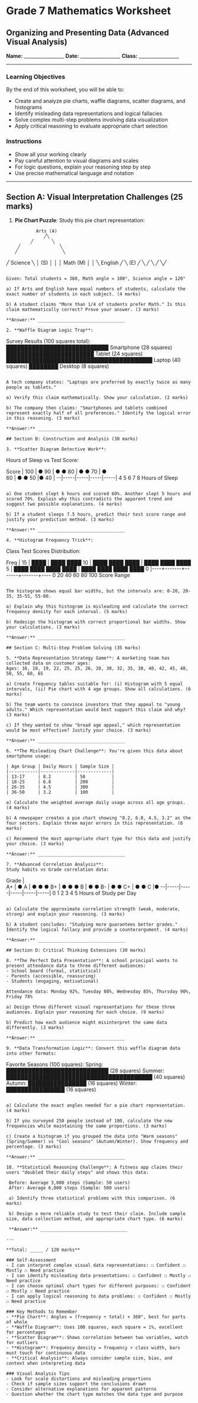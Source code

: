# Grade 7 Mathematics Worksheet
## Organizing and Presenting Data (Advanced Visual Analysis)

**Name:** _________________ **Date:** _________________ **Class:** _________________

---

### Learning Objectives
By the end of this worksheet, you will be able to:
- Create and analyze pie charts, waffle diagrams, scatter diagrams, and histograms
- Identify misleading data representations and logical fallacies
- Solve complex multi-step problems involving data visualization
- Apply critical reasoning to evaluate appropriate chart selection

### Instructions
- Show all your working clearly
- Pay careful attention to visual diagrams and scales
- For logic questions, explain your reasoning step by step
- Use precise mathematical language and notation

---

## Section A: Visual Interpretation Challenges (25 marks)

1. **Pie Chart Puzzle**: Study this pie chart representation:
   ```
           Arts (A)
              ╱╲
         ╱       ╲
    ╱               ╲
   ╱                 ╲
  ╱     Science       ╲
 │        (S)          │
 │                     │ Math (M)
 │                     │
  ╲    English        ╱
   ╲     (E)         ╱
    ╲               ╱
         ╲       ╱
              ╲╱
   ```
   
   Given: Total students = 360, Math angle = 100°, Science angle = 120°
   
   a) If Arts and English have equal numbers of students, calculate the exact number of students in each subject. (4 marks)
   
   b) A student claims "More than 1/4 of students prefer Math." Is this claim mathematically correct? Prove your answer. (3 marks)
   
   **Answer:** _________________________________

2. **Waffle Diagram Logic Trap**: 
   ```
   Survey Results (100 squares total):
   ████████████████████████████ Smartphone (28 squares)
   ████████████████████████     Tablet (24 squares)  
   ████████████████████████████████████████ Laptop (40 squares)
   ████████                     Desktop (8 squares)
   ```
   
   A tech company states: "Laptops are preferred by exactly twice as many people as tablets."
   
   a) Verify this claim mathematically. Show your calculation. (2 marks)
   
   b) The company then claims: "Smartphones and tablets combined represent exactly half of all preferences." Identify the logical error in this reasoning. (3 marks)
   
   **Answer:** _________________________________

## Section B: Construction and Analysis (30 marks)

3. **Scatter Diagram Detective Work**: 
   ```
   Hours of Sleep vs Test Score:
   
   Score |
   100   |                    ●
    90   |              ●         ●
    80   |         ●         ●
    70   |    ●              
    60   |  ●    ●
    50   |●
    40   |
        --|-----|-----|-----|-----|
         4     5     6     7     8
                Hours of Sleep
   ```
   
   a) One student slept 6 hours and scored 60%. Another slept 5 hours and scored 70%. Explain why this contradicts the apparent trend and suggest two possible explanations. (4 marks)
   
   b) If a student sleeps 7.5 hours, predict their test score range and justify your prediction method. (3 marks)
   
   **Answer:** _________________________________

4. **Histogram Frequency Trick**: 
   ```
   Class Test Scores Distribution:
   
   Freq |
    15  |    ████
        |    ████    ████
    10  |    ████    ████    ████
        |    ████    ████    ████
     5  |    ████    ████    ████    ████
        |    ████    ████    ████    ████
     0  |----+-------+-------+-------+----
        0   20      40      60      80   100
                    Score Range
   ```
   
   The histogram shows equal bar widths, but the intervals are: 0-20, 20-35, 35-55, 55-80.
   
   a) Explain why this histogram is misleading and calculate the correct frequency density for each interval. (5 marks)
   
   b) Redesign the histogram with correct proportional bar widths. Show your calculations. (3 marks)
   
   **Answer:** _________________________________

## Section C: Multi-Step Problem Solving (35 marks)

5. **Data Representation Strategy Game**: A marketing team has collected data on customer ages:
   Ages: 16, 18, 19, 22, 25, 25, 26, 28, 30, 32, 35, 38, 40, 42, 45, 48, 50, 55, 60, 65
   
   a) Create frequency tables suitable for: (i) Histogram with 5 equal intervals, (ii) Pie chart with 4 age groups. Show all calculations. (6 marks)
   
   b) The team wants to convince investors that they appeal to "young adults." Which representation would best support this claim and why? (3 marks)
   
   c) If they wanted to show "broad age appeal," which representation would be most effective? Justify your choice. (3 marks)
   
   **Answer:** _________________________________

6. **The Misleading Chart Challenge**: You're given this data about smartphone usage:
   
   | Age Group | Daily Hours | Sample Size |
   |-----------|-------------|-------------|
   | 13-17     | 8.2         | 50          |
   | 18-25     | 6.8         | 200         |
   | 26-35     | 4.5         | 300         |
   | 36-50     | 3.2         | 100         |
   
   a) Calculate the weighted average daily usage across all age groups. (4 marks)
   
   b) A newspaper creates a pie chart showing "8.2, 6.8, 4.5, 3.2" as the four sectors. Explain three major errors in this representation. (6 marks)
   
   c) Recommend the most appropriate chart type for this data and justify your choice. (3 marks)
   
   **Answer:** _________________________________

7. **Advanced Correlation Analysis**: 
   Study habits vs Grade correlation data:
   ```
   Grade |     
   A+    |                        ●
   A     |                  ●  ●     ●
   B+    |            ●  ●        ●
   B     |         ●           ●
   B-    |      ●        ●
   C+    |   ●     ●
   C     |●
       --|-----|-----|-----|-----|-----|
        0     1     2     3     4     5
              Hours of Study per Day
   ```
   
   a) Calculate the approximate correlation strength (weak, moderate, strong) and explain your reasoning. (3 marks)
   
   b) A student concludes: "Studying more guarantees better grades." Identify the logical fallacy and provide a counterargument. (4 marks)
   
   **Answer:** _________________________________

## Section D: Critical Thinking Extensions (30 marks)

8. **The Perfect Data Presentation**: A school principal wants to present attendance data to three different audiences:
   - School board (formal, statistical)
   - Parents (accessible, reassuring) 
   - Students (engaging, motivational)
   
   Attendance data: Monday 92%, Tuesday 88%, Wednesday 85%, Thursday 90%, Friday 78%
   
   a) Design three different visual representations for these three audiences. Explain your reasoning for each choice. (9 marks)
   
   b) Predict how each audience might misinterpret the same data differently. (3 marks)
   
   **Answer:** _________________________________

9. **Data Transformation Logic**: Convert this waffle diagram data into other formats:
   ```
   Favorite Seasons (100 squares):
   Spring: ████████████████████████████ (28 squares)
   Summer: ████████████████████████████████████████ (40 squares)  
   Autumn: ████████████████ (16 squares)
   Winter: ████████████████ (16 squares)
   ```
   
   a) Calculate the exact angles needed for a pie chart representation. (4 marks)
   
   b) If you surveyed 250 people instead of 100, calculate the new frequencies while maintaining the same proportions. (3 marks)
   
   c) Create a histogram if you grouped the data into "Warm seasons" (Spring/Summer) vs "Cool seasons" (Autumn/Winter). Show frequency and percentage. (3 marks)
   
   **Answer:** _________________________________

10. **Statistical Reasoning Challenge**: A fitness app claims their users "doubled their daily steps" and shows this data:
    
    Before: Average 3,000 steps (Sample: 50 users)
    After: Average 6,000 steps (Sample: 500 users)
    
    a) Identify three statistical problems with this comparison. (6 marks)
    
    b) Design a more reliable study to test their claim. Include sample size, data collection method, and appropriate chart type. (6 marks)
    
    **Answer:** _________________________________

---

**Total: _____ / 120 marks**

### Self-Assessment
- I can interpret complex visual data representations: ☐ Confident ☐ Mostly ☐ Need practice
- I can identify misleading data presentations: ☐ Confident ☐ Mostly ☐ Need practice  
- I can choose optimal chart types for different purposes: ☐ Confident ☐ Mostly ☐ Need practice
- I can apply logical reasoning to data problems: ☐ Confident ☐ Mostly ☐ Need practice

### Key Methods to Remember
- **Pie Chart**: Angles = (frequency ÷ total) × 360°, best for parts of whole
- **Waffle Diagram**: Uses 100 squares, each square = 1%, excellent for percentages
- **Scatter Diagram**: Shows correlation between two variables, watch for outliers
- **Histogram**: Frequency density = frequency ÷ class width, bars must touch for continuous data
- **Critical Analysis**: Always consider sample size, bias, and context when interpreting data

### Visual Analysis Tips
- Look for scale distortions and misleading proportions
- Check if sample sizes support the conclusions drawn
- Consider alternative explanations for apparent patterns
- Question whether the chart type matches the data type and purpose
